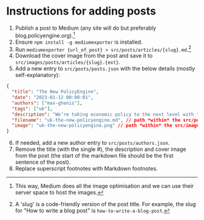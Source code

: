 # Instructions for adding posts

1. Publish a post to Medium (any site will do but preferably blog.policyengine.org).[^1]
2. Ensure `npm install -g mediumexporter` is installed.
3. Run `mediumexporter {url_of_post} > src/posts/articles/{slug}.md`.[^2]
4. Download the cover image from the post and save it to `src/images/posts/articles/{slug}.{ext}`.
5. Add a new entry to `src/posts/posts.json` with the below details (mostly self-explanatory):

```json
{
  "title": "The New PolicyEngine",
  "date": "2023-01-12 00:00:01",
  "authors": ["max-ghenis"],
  "tags": ["uk"],
  "description": "We’re taking economic policy to the next level with the most accessible tax and benefit model ever built.",
  "filename": "uk-the-new-policyengine.md", // path *within* the src/posts directory
  "image": "uk-the-new-policyengine.png" // path *within* the src/images/posts directory
}
```

6. If needed, add a new author entry to `src/posts/authors.json`.
7. Remove the title (with the single #), the description and cover image from the post (the start of the markdown file should be the first sentence of the post).
8. Replace superscript footnotes with Markdown footnotes.

[^1]: This way, Medium does all the image optimisation and we can use their server space to host the images.
[^2]: A 'slug' is a code-friendly version of the post title. For example, the slug for "How to write a blog post" is `how-to-write-a-blog-post`.
